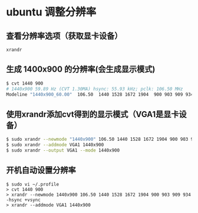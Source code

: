 # ubuntu 调整分辨率

## 查看分辨率选项（获取显卡设备）
```
xrandr
```

## 生成 1400x900 的分辨率(会生成显示模式)
```bash
$ cvt 1440 900
# 1440x900 59.89 Hz (CVT 1.30MA) hsync: 55.93 kHz; pclk: 106.50 MHz
Modeline "1440x900_60.00"  106.50  1440 1528 1672 1904  900 903 909 934 -hsync +vsync
```

## 使用xrandr添加cvt得到的显示模式（VGA1是显卡设备）
```bash
$ sudo xrandr --newmode "1440x900" 106.50 1440 1528 1672 1904 900 903 909 934 -hsync +vsync
$ sudo xrandr --addmode VGA1 1440x900
$ sudo xrandr --output VGA1 --mode 1440x900
```

## 开机自动设置分辨率
```
$ sudo vi ~/.profile
> cvt 1440 900
> xrandr --newmode 1440x900 106.50 1440 1528 1672 1904 900 903 909 934 -hsync +vsync
> xrandr --addmode VGA1 1440x900
```
